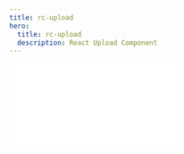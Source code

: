 ```yaml
---
title: rc-upload
hero:
  title: rc-upload
  description: React Upload Component
---
```


<embed src="../README.md"></embed>
